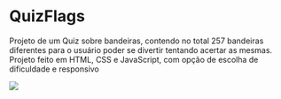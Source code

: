 # QuizFlags

<p>Projeto de um Quiz sobre bandeiras, contendo no total 257 bandeiras diferentes para o usuário poder se divertir tentando acertar as mesmas. Projeto feito em HTML, CSS e JavaScript, com opção de escolha de dificuldade e responsivo</p>

<img src="./flags/print_quiz">
